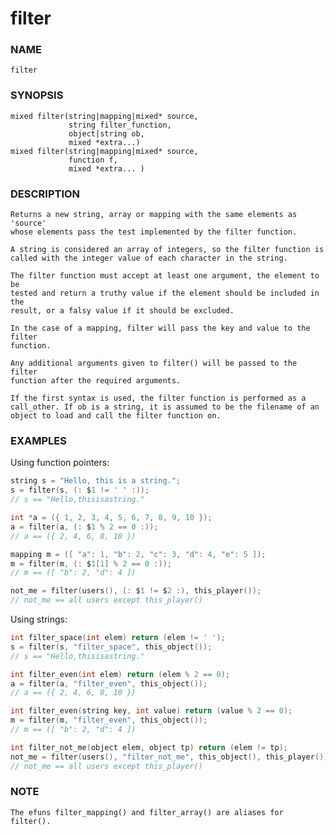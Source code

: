 # filter

### NAME

    filter

### SYNOPSIS

    mixed filter(string|mapping|mixed* source,
                 string filter_function,
                 object|string ob,
                 mixed *extra...)
    mixed filter(string|mapping|mixed* source,
                 function f,
                 mixed *extra... )

### DESCRIPTION

    Returns a new string, array or mapping with the same elements as 'source'
    whose elements pass the test implemented by the filter function.

    A string is considered an array of integers, so the filter function is
    called with the integer value of each character in the string.

    The filter function must accept at least one argument, the element to be
    tested and return a truthy value if the element should be included in the
    result, or a falsy value if it should be excluded.

    In the case of a mapping, filter will pass the key and value to the filter
    function.

    Any additional arguments given to filter() will be passed to the filter
    function after the required arguments.

    If the first syntax is used, the filter function is performed as a
    call_other. If ob is a string, it is assumed to be the filename of an
    object to load and call the filter function on.

### EXAMPLES
Using function pointers:
```c
string s = "Hello, this is a string.";
s = filter(s, (: $1 != ' ' :));
// s == "Hello,thisisastring."

int *a = ({ 1, 2, 3, 4, 5, 6, 7, 8, 9, 10 });
a = filter(a, (: $1 % 2 == 0 :));
// a == ({ 2, 4, 6, 8, 10 })

mapping m = ([ "a": 1, "b": 2, "c": 3, "d": 4, "e": 5 ]);
m = filter(m, (: $1[1] % 2 == 0 :));
// m == ([ "b": 2, "d": 4 ])

not_me = filter(users(), (: $1 != $2 :), this_player());
// not_me == all users except this_player()
```
Using strings:
```c
int filter_space(int elem) return (elem != ' ');
s = filter(s, "filter_space", this_object());
// s == "Hello,thisisastring."

int filter_even(int elem) return (elem % 2 == 0);
a = filter(a, "filter_even", this_object());
// a == ({ 2, 4, 6, 8, 10 })

int filter_even(string key, int value) return (value % 2 == 0);
m = filter(m, "filter_even", this_object());
// m == ([ "b": 2, "d": 4 ])

int filter_not_me(object elem, object tp) return (elem != tp);
not_me = filter(users(), "filter_not_me", this_object(), this_player());
// not_me == all users except this_player()
```

### NOTE

    The efuns filter_mapping() and filter_array() are aliases for filter().
